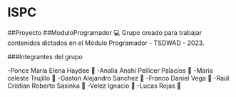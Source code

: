 # ISPC
##Proyecto
##ModuloProgramador :computer:
Grupo creado para trabajar contenidos dictados en el Módulo Programador - TSDWAD - 2023.

###Integrantes del grupo

-Ponce María Elena Haydee :girl:
-Analia Anahi Pellicer Palacios :woman:
-Maria celeste Trujillo :princess:
-Gaston Alejandro Sanchez :boy:
-Franco Daniel Vega :man:
-Raúl Cristian Roberto Sasinka :man_with_gua_pi_mao:
-Velez Ignacio :boy:
-Lucas Rojas :man:






